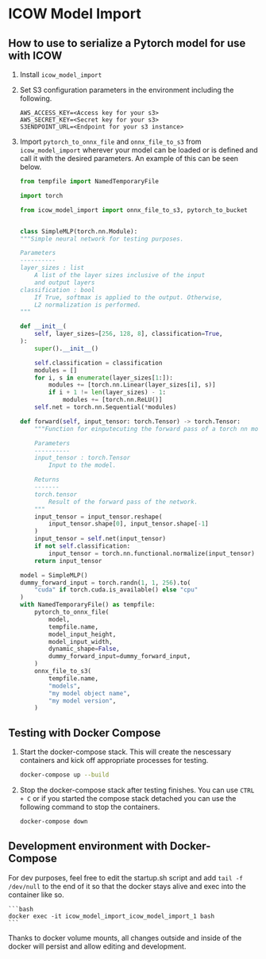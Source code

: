 # ICOW Model Import


## How to use to serialize a Pytorch model for use with ICOW

1. Install `icow_model_import`

2. Set S3 configuration parameters in the environment including the following.

    ```
    AWS_ACCESS_KEY=<Access key for your s3>
    AWS_SECRET_KEY=<Secret key for your s3>
    S3ENDPOINT_URL=<Endpoint for your s3 instance>
    ```

3. Import `pytorch_to_onnx_file` and `onnx_file_to_s3` from `icow_model_import` wherever your model can be loaded or is defined and call it with the desired parameters. An example of this can be seen below.

    ```python
    from tempfile import NamedTemporaryFile

    import torch

    from icow_model_import import onnx_file_to_s3, pytorch_to_bucket


    class SimpleMLP(torch.nn.Module):
    """Simple neural network for testing purposes.

    Parameters
    ----------
    layer_sizes : list
        A list of the layer sizes inclusive of the input
        and output layers
    classification : bool
        If True, softmax is applied to the output. Otherwise,
        L2 normalization is performed.
    """

    def __init__(
        self, layer_sizes=[256, 128, 8], classification=True,
    ):
        super().__init__()

        self.classification = classification
        modules = []
        for i, s in enumerate(layer_sizes[1:]):
            modules += [torch.nn.Linear(layer_sizes[i], s)]
            if i + 1 != len(layer_sizes) - 1:
                modules += [torch.nn.ReLU()]
        self.net = torch.nn.Sequential(*modules)

    def forward(self, input_tensor: torch.Tensor) -> torch.Tensor:
        """Function for einputecuting the forward pass of a torch nn model.

        Parameters
        ----------
        input_tensor : torch.Tensor
            Input to the model.

        Returns
        -------
        torch.tensor
            Result of the forward pass of the network.
        """
        input_tensor = input_tensor.reshape(
            input_tensor.shape[0], input_tensor.shape[-1]
        )
        input_tensor = self.net(input_tensor)
        if not self.classification:
            input_tensor = torch.nn.functional.normalize(input_tensor)
        return input_tensor
    
    model = SimpleMLP()
    dummy_forward_input = torch.randn(1, 1, 256).to(
        "cuda" if torch.cuda.is_available() else "cpu"
    )
    with NamedTemporaryFile() as tempfile:
        pytorch_to_onnx_file(
            model,
            tempfile.name,
            model_input_height,
            model_input_width,
            dynamic_shape=False,
            dummy_forward_input=dummy_forward_input,
        )
        onnx_file_to_s3(
            tempfile.name,
            "models",
            "my model object name",
            "my model version",
        )
    ```


## Testing with Docker Compose

1. Start the docker-compose stack. This will create the nescessary containers and kick off appropriate processes for testing.

    ```bash
    docker-compose up --build
    ```

2. Stop the docker-compose stack after testing finishes. You can use `CTRL + C` or if you started the compose stack detached you can use the following command to stop the containers.

    ```bash
    docker-compose down
    ```

## Development environment with Docker-Compose

For dev purposes, feel free to edit the startup.sh script and add `tail -f /dev/null` to the end of it so that the docker stays alive and exec into the container like so.

    ```bash
    docker exec -it icow_model_import_icow_model_import_1 bash
    ```

Thanks to docker volume mounts, all changes outside and inside of the docker will persist and allow editing and development.